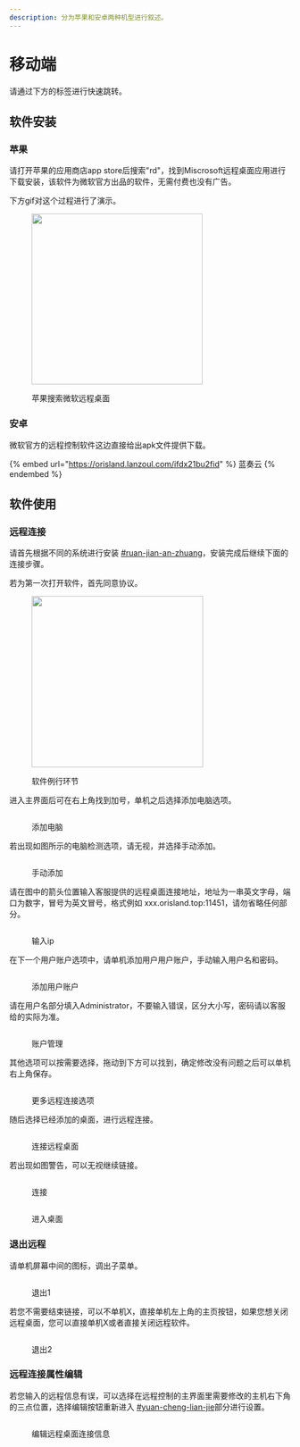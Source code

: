 ```yaml
---
description: 分为苹果和安卓两种机型进行叙述。
---
```


# 移动端

请通过下方的标签进行快速跳转。



## 软件安装

### 苹果

请打开苹果的应用商店app store后搜索"rd"，找到Miscrosoft远程桌面应用进行下载安装，该软件为微软官方出品的软件，无需付费也没有广告。

下方gif对这个过程进行了演示。

<figure><img src="../../.gitbook/assets/PotPlayerMini_gMuvLyF4an.gif" alt="" width="306"><figcaption><p>苹果搜索微软远程桌面</p></figcaption></figure>

### 安卓

微软官方的远程控制软件这边直接给出apk文件提供下载。

{% embed url="https://orisland.lanzoul.com/ifdx21bu2fid" %}
蓝奏云
{% endembed %}

## 软件使用

### 远程连接

请首先根据不同的系统进行安装 [#ruan-jian-an-zhuang](yi-dong-duan.md#ruan-jian-an-zhuang "mention")，安装完成后继续下面的连接步骤。

若为第一次打开软件，首先同意协议。

<figure><img src="../../.gitbook/assets/image.png" alt="" width="307"><figcaption><p>软件例行环节</p></figcaption></figure>

进入主界面后可在右上角找到加号，单机之后选择添加电脑选项。

<figure><img src="../../.gitbook/assets/dnplayer_ZyJo32HpQY.png" alt=""><figcaption><p>添加电脑</p></figcaption></figure>

若出现如图所示的电脑检测选项，请无视，并选择手动添加。

<figure><img src="../../.gitbook/assets/dnplayer_q3T0t5Lxjl.png" alt=""><figcaption><p>手动添加</p></figcaption></figure>

请在图中的箭头位置输入客服提供的远程桌面连接地址，地址为一串英文字母，端口为数字，冒号为英文冒号，格式例如 xxx.orisland.top:11451，请勿省略任何部分。

<figure><img src="../../.gitbook/assets/dnplayer_pnZwagC14f.png" alt=""><figcaption><p>输入ip</p></figcaption></figure>

在下一个用户账户选项中，请单机添加用户用户账户，手动输入用户名和密码。

<figure><img src="../../.gitbook/assets/dnplayer_U1dmvm2alS.png" alt=""><figcaption><p>添加用户账户</p></figcaption></figure>

请在用户名部分填入Administrator，不要输入错误，区分大小写，密码请以客服给的实际为准。

<figure><img src="../../.gitbook/assets/dnplayer_y346X7BM3M.png" alt=""><figcaption><p>账户管理</p></figcaption></figure>

其他选项可以按需要选择，拖动到下方可以找到，确定修改没有问题之后可以单机右上角保存。

<figure><img src="../../.gitbook/assets/image (2).png" alt=""><figcaption><p>更多远程连接选项</p></figcaption></figure>

随后选择已经添加的桌面，进行远程连接。

<figure><img src="../../.gitbook/assets/dnplayer_omXLhWERNp.png" alt=""><figcaption><p>连接远程桌面</p></figcaption></figure>

若出现如图警告，可以无视继续链接。

<figure><img src="../../.gitbook/assets/dnplayer_k8X0M2YvYo.png" alt=""><figcaption><p>连接</p></figcaption></figure>

<figure><img src="../../.gitbook/assets/dnplayer_omrH4HwqRH.png" alt=""><figcaption><p>进入桌面</p></figcaption></figure>

### 退出远程

请单机屏幕中间的图标，调出子菜单。

<figure><img src="../../.gitbook/assets/dnplayer_082Qfuhe55.png" alt=""><figcaption><p>退出1</p></figcaption></figure>

若您不需要结束链接，可以不单机X，直接单机左上角的主页按钮，如果您想关闭远程桌面，您可以直接单机X或者直接关闭远程软件。

<figure><img src="../../.gitbook/assets/dnplayer_WLDhO3LlFB.png" alt=""><figcaption><p>退出2</p></figcaption></figure>

### 远程连接属性编辑

若您输入的远程信息有误，可以选择在远程控制的主界面里需要修改的主机右下角的三点位置，选择编辑按钮重新进入 [#yuan-cheng-lian-jie](yi-dong-duan.md#yuan-cheng-lian-jie "mention")部分进行设置。

<figure><img src="../../.gitbook/assets/dnplayer_ghBXVr0Qcp.png" alt=""><figcaption><p>编辑远程桌面连接信息</p></figcaption></figure>
